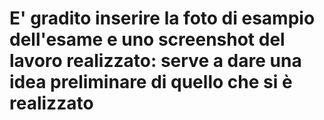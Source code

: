 # E' gradito inserire la foto di esampio dell'esame e uno screenshot del lavoro realizzato: serve a dare una idea preliminare di quello che si è realizzato
